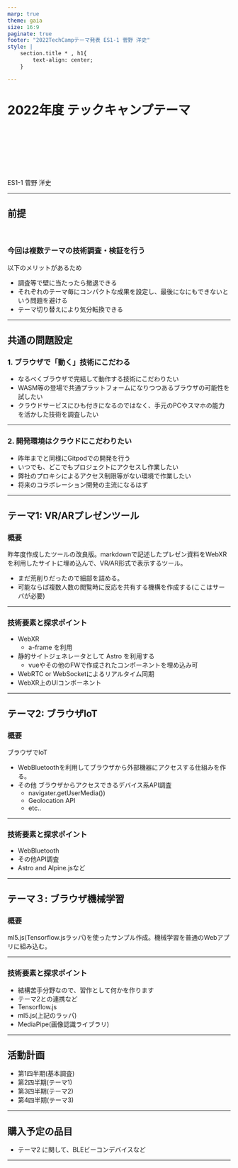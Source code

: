 ```yaml
---
marp: true
theme: gaia
size: 16:9 
paginate: true 
footer: "2022TechCampテーマ発表 ES1-1 菅野 洋史"
style: |
    section.title * , h1{
        text-align: center;
    }

---
```


<!-- _class: title -->
# 2022年度 テックキャンプテーマ

<br>
<br>
<br>
<br>
<br>
<br>

ES1-1 菅野 洋史

---

## 前提

<br/>

### 今回は複数テーマの技術調査・検証を行う

以下のメリットがあるため
- 調査等で壁に当たったら撤退できる
- それぞれのテーマ毎にコンパクトな成果を設定し、最後になにもできないという問題を避ける
- テーマ切り替えにより気分転換できる


---
## 共通の問題設定

### 1. ブラウザで「動く」技術にこだわる

- なるべくブラウザで完結して動作する技術にこだわりたい
- WASM等の登場で共通プラットフォームになりつつあるブラウザの可能性を試したい
- クラウドサービスにひも付きになるのではなく、手元のPCやスマホの能力を活かした技術を調査したい

--- 
### 2. 開発環境はクラウドにこだわりたい

- 昨年までと同様にGitpodでの開発を行う
- いつでも、どこでもプロジェクトにアクセスし作業したい
- 弊社のプロキシによるアクセス制限等がない環境で作業したい
- 将来のコラボレーション開発の主流になるはず

--- 
##  テーマ1: VR/ARプレゼンツール

### 概要

昨年度作成したツールの改良版。markdownで記述したプレゼン資料をWebXRを利用したサイトに埋め込んで、VR/AR形式で表示するツール。

- まだ荒削りだったので細部を詰める。
- 可能ならば複数人数の閲覧時に反応を共有する機構を作成する(ここはサーバが必要)

---
### 技術要素と探求ポイント

- WebXR
  - a-frame を利用
- 静的サイトジェネレータとして Astro を利用する
    - vueやその他のFWで作成されたコンポーネントを埋め込み可
- WebRTC or WebSocketによるリアルタイム同期
- WebXR上のUIコンポーネント

---
##  テーマ2: ブラウザIoT

### 概要

ブラウザでIoT

- WebBluetoothを利用してブラウザから外部機器にアクセスする仕組みを作る。
- その他 ブラウザからアクセスできるデバイス系API調査
  - navigater.getUserMedia())
  - Geolocation API
  - etc..
  
---
### 技術要素と探求ポイント

- WebBluetooth
- その他API調査
- Astro and Alpine.jsなど

--- 
##  テーマ３: ブラウザ機械学習

### 概要

ml5.js(Tensorflow.jsラッパ)を使ったサンプル作成。機械学習を普通のWebアプリに組み込む。

---

### 技術要素と探求ポイント

- 結構苦手分野なので、習作として何かを作ります
- テーマ2との連携など
- Tensorflow.js
- ml5.js(上記のラッパ)
- MediaPipe(画像認識ライブラリ)

---

## 活動計画

- 第1四半期(基本調査)
- 第2四半期(テーマ1)
- 第3四半期(テーマ2)
- 第4四半期(テーマ3)

---
## 購入予定の品目

- テーマ2 に関して、BLEビーコンデバイスなど

---
